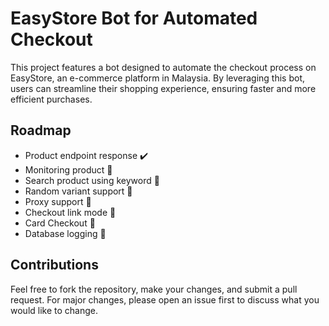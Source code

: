 # EasyStore Bot for Automated Checkout

This project features a bot designed to automate the checkout process on EasyStore, an e-commerce platform in Malaysia. By leveraging this bot, users can streamline their shopping experience, ensuring faster and more efficient purchases.

## Roadmap

- Product endpoint response ✔️
- Monitoring product 🚧
- Search product using keyword 🚧
- Random variant support 🚧
- Proxy support 🚧
- Checkout link mode 🚧
- Card Checkout 🚧
- Database logging 🚧

## Contributions

Feel free to fork the repository, make your changes, and submit a pull request. For major changes, please open an issue first to discuss what you would like to change.
